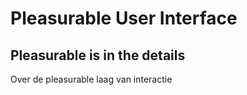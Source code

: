# Pleasurable User Interface


## Pleasurable is in the details
Over de pleasurable laag van interactie


<!--
## Aanpak

Convergeren - divergeren laten zien in de planning. Teams een tekening laten maken van wat er wannner qua werkzaamhebden en code samenvoegen aan komt deze sprint.



Voorbeelden pleasurables
- design patterns: filter systeem, pagination (ook lekker om PE te bouwen)
- JOyfull animations. Interacties die zo fijn zijn dat je ze blijft doen. Wat zegt Norman hierover?



Over feedback
Over animaties ...

Over labels en visuele fierarchie???

Sprint 11
Visuele hierarchie toepassen met Ui principles van Joshua Porter.
Gestalt principes toepassen met
Ui principles. Toepassen en testen en varieren in Figma en in branches.
Verschillende versies uitwerken bijvoorbeeld menu met animatie, carousel,  videoplay layout met reacties plaatsen, …
Code conventies + met performance dingen.
Voor de code/design reviews plannen en beschrijven waarop gereviewed moet worden. Daarna

-->